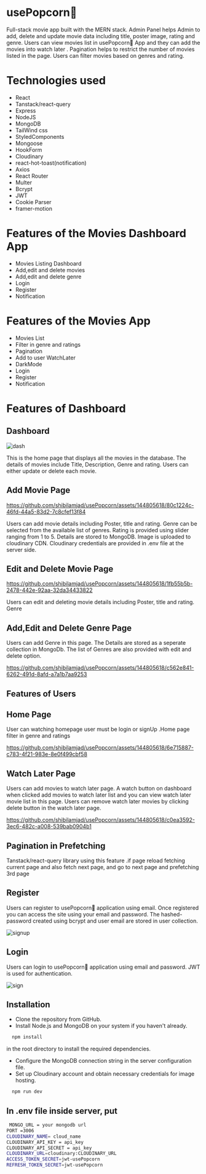 # usePopcorn🍟

Full-stack movie app built with the MERN stack. Admin Panel helps Admin to add, delete and update movie data including title, poster image, rating and genre.
Users can view movies list in usePopcorn🍟 App and they can add the movies into watch later . Pagination helps to restrict the number of movies listed in the page. Users can filter movies based on genres and rating.

# Technologies used

- React
- Tanstack/react-query
- Express
- NodeJS
- MongoDB
- TailWind css
- StyledComponents
- Mongoose
- HookForm
- Cloudinary
- react-hot-toast(notification)
- Axios
- React Router
- Multer
- Bcrypt
- JWT
- Cookie Parser
- framer-motion

# Features of the Movies Dashboard App

- Movies Listing Dashboard
- Add,edit and delete movies
- Add,edit and delete genre
- Login
- Register
- Notification

# Features of the Movies App

- Movies List
- Filter in genre and ratings
- Pagination
- Add to user WatchLater
- DarkMode
- Login
- Register
- Notification

# Features of Dashboard

## Dashboard

![dash](https://github.com/shibilamjad/usePopcorn/assets/144805618/2a30a971-49af-42f4-b698-227ae68a93ef)

This is the home page that displays all the movies in the database. The details of movies include Title, Description, Genre and rating. Users can either update or delete each movie.

## Add Movie Page

https://github.com/shibilamjad/usePopcorn/assets/144805618/80c1224c-46fd-44a5-83d2-7c8cfef13f84

Users can add movie details including Poster, title and rating. Genre can be selected from the available list of genres. Rating is provided using slider ranging from 1 to 5. Details are stored to MongoDB. Image is uploaded to cloudinary CDN. Cloudinary credentials are provided in .env file at the server side.

## Edit and Delete Movie Page

https://github.com/shibilamjad/usePopcorn/assets/144805618/1fb55b5b-2478-442e-92aa-32da34433822

Users can edit and deleting movie details including Poster, title and rating. Genre

## Add,Edit and Delete Genre Page

Users can add Genre in this page. The Details are stored as a seperate collection in MongoDb. The list of Genres are also provided with edit and delete option.

https://github.com/shibilamjad/usePopcorn/assets/144805618/c562e841-6262-491d-8afd-a7a1b7aa9253

## Features of Users

## Home Page

User can watching homepage user must be login or signUp .Home page filter in genre and ratings

https://github.com/shibilamjad/usePopcorn/assets/144805618/6e715887-c783-4f21-983e-8e0f499cbf58

## Watch Later Page

Users can add movies to watch later page. A watch button on dashboard when clicked add movies to watch later list and you can view watch later movie list in this page. Users can remove watch later movies by clicking delete button in the watch later page.

https://github.com/shibilamjad/usePopcorn/assets/144805618/c0ea3592-3ec6-482c-a008-539bab0904b1

## Pagination in Prefetching

Tanstack/react-query library using this feature .if page reload fetching current page and also fetch next page, and go to next page and prefetching 3rd page

## Register

Users can register to usePopcorn🍟 application using email. Once registered you can access the site using your email and password.
The hashed-password created using bcrypt and user email are stored in user collection.

![signup](https://github.com/shibilamjad/usePopcorn/assets/144805618/283950ba-fea9-4bb6-b4c1-604f94941b48)

## Login

Users can login to usePopcorn🍟 application using email and password. JWT is used for authentication.

![sign](https://github.com/shibilamjad/usePopcorn/assets/144805618/dc6a199a-68d7-4d20-ad3a-06a2d5141039)

## Installation

- Clone the repository from GitHub.
- Install Node.js and MongoDB on your system if you haven't already.

```bash
  npm install

```

in the root directory to install the required dependencies.

- Configure the MongoDB connection string in the server configuration file.
- Set up Cloudinary account and obtain necessary credentials for image hosting.

```bash
  npm run dev

```

## In .env file inside server, put

```bash
 MONGO_URL = your mongodb url
PORT =3006
CLOUDINARY_NAME= cloud_name
CLOUDINARY_API_KEY = api_key
CLOUDINARY_API_SECRET = api_key
CLOUDINARY_URL=cloudinary:CLOUDINARY_URL
ACCESS_TOKEN_SECRET=jwt-usePopcorn
REFRESH_TOKEN_SECRET=jwt-usePopcorn


```
